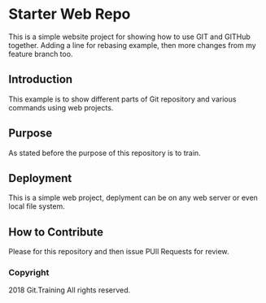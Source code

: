 # Starter Web Repo

This is a simple website project for showing how to use GIT and GITHub together. Adding a line for rebasing example, then more changes from my feature branch too.

## Introduction

This example is to show different parts of Git repository and various commands using web projects.

## Purpose

As stated before the purpose of this repository is to train.

## Deployment

This is a simple web project, deplyment can be on any web server or even local file system.

## How to Contribute

Please for this repository and then issue PUll Requests for review.

### Copyright

2018 Git.Training All rights reserved.

